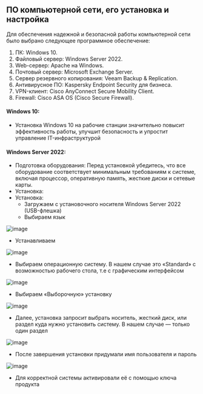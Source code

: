 ## ПО компьютерной сети, его установка и настройка

Для обеспечения надежной и безопасной работы компьютерной сети было выбрано следующее программное обеспечение:
1. ПК: Windows 10.
2. Файловый сервер: Windows Server 2022.
3. Web-сервер: Apache на Windows.
4. Почтовый сервер: Microsoft Exchange Server.
5. Сервер резервного копирования: Veeam Backup & Replication.
6. Антивирусное ПО: Kaspersky Endpoint Security для бизнеса.
7. VPN-клиент: Cisco AnyConnect Secure Mobility Client.
8. Firewall: Cisco ASA OS (Cisco Secure Firewall).

#### Windows 10:
* Установка Windows 10 на рабочие станции значительно повысит эффективность работы, улучшит безопасность и упростит управление IT-инфраструктурой

#### Windows Server 2022:
* Подготовка оборудования: Перед установкой убедитесь, что все оборудование соответствует минимальным требованиям к системе, включая процессор, оперативную память, жесткие диски и сетевые карты.
* Установка:
* Установка:
  * Загружаем с установочного носителя Windows Server 2022 (USB-флешка)
  * Выбираем язык
    
![image](https://cdn-ilbnfah.nitrocdn.com/zrayIFxmRHZuOvxlWOUlgWGvcUsKNMnj/assets/images/optimized/rev-e783c63/softcomputers.org/wp-content/uploads/2021/05/2.jpg)
  * Устанавливаем
    
![image](https://cdn-ilbnfah.nitrocdn.com/zrayIFxmRHZuOvxlWOUlgWGvcUsKNMnj/assets/images/optimized/rev-e783c63/softcomputers.org/wp-content/uploads/2021/05/3.jpg)
  * Выбираем операционную систему. В нашем случае это «Standard» с возможностью рабочего стола, т.е с графическим интерфейсом
    
![image](https://cdn-ilbnfah.nitrocdn.com/zrayIFxmRHZuOvxlWOUlgWGvcUsKNMnj/assets/images/optimized/rev-e783c63/softcomputers.org/wp-content/uploads/2021/05/1-1.jpg)
  * Выбираем «Выборочную» установку
    
![image](https://cdn-ilbnfah.nitrocdn.com/zrayIFxmRHZuOvxlWOUlgWGvcUsKNMnj/assets/images/optimized/rev-e783c63/softcomputers.org/wp-content/uploads/2021/05/8.jpg)
  * Далее, установка запросит выбрать носитель, жесткий диск, или раздел куда нужно установить систему. В нашем случае — только один раздел
    
![image](https://cdn-ilbnfah.nitrocdn.com/zrayIFxmRHZuOvxlWOUlgWGvcUsKNMnj/assets/images/optimized/rev-e783c63/softcomputers.org/wp-content/uploads/2021/05/9.jpg)
  * После завершения установки придумали имя пользователя и пароль
    
![image](https://cdn-ilbnfah.nitrocdn.com/zrayIFxmRHZuOvxlWOUlgWGvcUsKNMnj/assets/images/optimized/rev-e783c63/softcomputers.org/wp-content/uploads/2021/05/14.jpg)
  *  Для корректной системы активировали её с помощью ключа продукта
